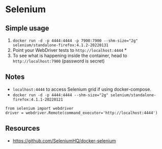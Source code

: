 # Selenium

## Simple usage

1. `docker run -d -p 4444:4444 -p 7900:7900 --shm-size="2g" selenium/standalone-firefox:4.1.2-20220131`
2. Point your WebDriver tests to `http://localhost:4444` *
3. To see what is happening inside the container, head to `http://localhost:7900` (password is secret)

## Notes

- `localhost:4444` to access Selenium grid if using docker-compose.
- `docker run -d -p 4444:4444 --shm-size="2g" selenium/standalone-firefox:4.1.1-20220121`

```
from selenium import webdriver
driver = webdriver.Remote(command_executor='http://localhost:4444')
```

## Resources

- https://github.com/SeleniumHQ/docker-selenium
